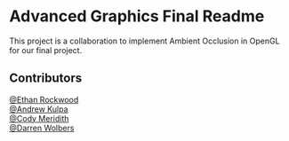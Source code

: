 # Advanced Graphics Final Readme
This project is a collaboration to implement Ambient Occlusion in OpenGL for our final project.

## Contributors

[@Ethan Rockwood](https://github.com/drockwood94)  
[@Andrew Kulpa](https://github.com/Andrew-Kulpa)  
[@Cody Meridith](https://github.com/Cbmeridith)  
[@Darren Wolbers](https://github.com/rukkro)  
